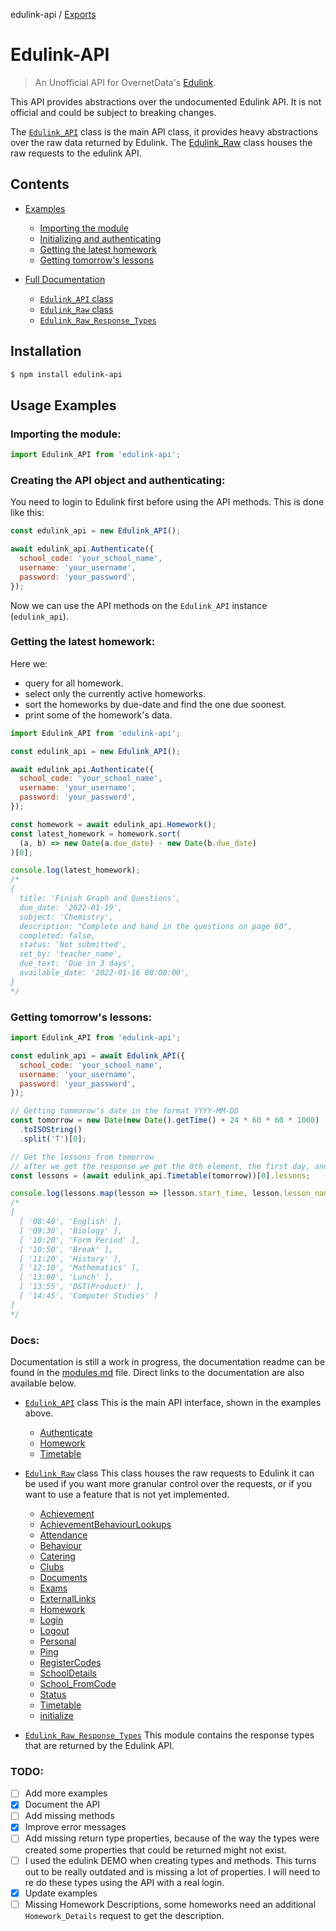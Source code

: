 edulink-api / [Exports](modules.md)

# Edulink-API

> An Unofficial API for OvernetData's [Edulink](https://www.edulinkone.com/).

This API provides abstractions over the undocumented Edulink API. It is not official and could be subject to breaking changes.

The [`Edulink_API`](./docs/classes/Edulink_API.md) class is the main API class, it provides heavy abstractions over the raw data returned by Edulink. The [Edulink_Raw](./docs/classes/Edulink_Raw.md) class houses the raw requests to the edulink API.

## Contents

- [Examples](#usage-examples)

  - [Importing the module](#importing-the-module)
  - [Initializing and authenticating](#creating-the-api-object-and-authenticating)
  - [Getting the latest homework](#getting-the-latest-homework)
  - [Getting tomorrow's lessons](#getting-tomorrows-lessons)

- [Full Documentation](#docs)

  - [`Edulink_API` class](./docs/classes/Edulink_API.md)
  - [`Edulink_Raw` class](./docs/classes/Edulink_Raw.md)
  - [`Edulink_Raw_Response_Types`](./docs/modules/Edulink_Raw_Response_Types.md)

## Installation

```bash
$ npm install edulink-api
```

## Usage Examples

### Importing the module:

```javascript
import Edulink_API from 'edulink-api';
```

### Creating the API object and authenticating:

You need to login to Edulink first before using the API methods. This is done like this:

```javascript
const edulink_api = new Edulink_API();

await edulink_api.Authenticate({
  school_code: 'your_school_name',
  username: 'your_username',
  password: 'your_password',
});
```

Now we can use the API methods on the `Edulink_API` instance (`edulink_api`).

### Getting the latest homework:

Here we:

- query for all homework.
- select only the currently active homeworks.
- sort the homeworks by due-date and find the one due soonest.
- print some of the homework's data.

```javascript
import Edulink_API from 'edulink-api';

const edulink_api = new Edulink_API();

await edulink_api.Authenticate({
  school_code: 'your_school_name',
  username: 'your_username',
  password: 'your_password',
});

const homework = await edulink_api.Homework();
const latest_homework = homework.sort(
  (a, b) => new Date(a.due_date) - new Date(b.due_date)
)[0];

console.log(latest_homework);
/*
{
  title: 'Finish Graph and Questions',
  due_date: '2022-01-19',
  subject: 'Chemistry',
  description: "Complete and hand in the questions on page 60",
  completed: false,
  status: 'Not submitted',
  set_by: 'teacher_name',
  due_text: 'Due in 3 days',
  available_date: '2022-01-16 00:00:00',
}
*/
```

### Getting tomorrow's lessons:

```javascript
import Edulink_API from 'edulink-api';

const edulink_api = await Edulink_API({
  school_code: 'your_school_name',
  username: 'your_username',
  password: 'your_password',
});

// Getting tommorow's date in the format YYYY-MM-DD
const tomorrow = new Date(new Date().getTime() + 24 * 60 * 60 * 1000)
  .toISOString()
  .split('T')[0];

// Get the lessons from tomorrow
// after we get the response we get the 0th element, the first day, and access its lessons
const lessons = (await edulink_api.Timetable(tomorrow))[0].lessons;

console.log(lessons.map(lesson => [lesson.start_time, lesson.lesson_name]));
/*
[
  [ '08:40', 'English' ],
  [ '09:30', 'Biology' ],
  [ '10:20', 'Form Period' ],
  [ '10:50', 'Break' ],
  [ '11:20', 'History' ],
  [ '12:10', 'Mathematics' ],
  [ '13:00', 'Lunch' ],
  [ '13:55', 'D&T(Product)' ],
  [ '14:45', 'Computer Studies' ]
]
*/
```

### Docs:

Documentation is still a work in progress, the documentation readme can be found in the [modules.md](./docs/modules.md) file. Direct links to the documentation are also available below.

- [`Edulink_API`](./docs/classes/Edulink_API.md) class This is the main API interface, shown in the examples above.

  - [Authenticate](Edulink_API.md#authenticate)
  - [Homework](Edulink_API.md#homework)
  - [Timetable](Edulink_API.md#timetable)

- [`Edulink_Raw`](./docs/classes/Edulink_Raw.md) class This class houses the raw requests to Edulink it can be used if you want more granular control over the requests, or if you want to use a feature that is not yet implemented.

  - [Achievement](./docs/classes/Edulink_Raw.md#achievement)
  - [AchievementBehaviourLookups](./docs/classes/Edulink_Raw.md#achievementbehaviourlookups)
  - [Attendance](./docs/classes/Edulink_Raw.md#attendance)
  - [Behaviour](./docs/classes/Edulink_Raw.md#behaviour)
  - [Catering](./docs/classes/Edulink_Raw.md#catering)
  - [Clubs](./docs/classes/Edulink_Raw.md#clubs)
  - [Documents](./docs/classes/Edulink_Raw.md#documents)
  - [Exams](./docs/classes/Edulink_Raw.md#exams)
  - [ExternalLinks](./docs/classes/Edulink_Raw.md#externallinks)
  - [Homework](./docs/classes/Edulink_Raw.md#homework)
  - [Login](./docs/classes/Edulink_Raw.md#login)
  - [Logout](./docs/classes/Edulink_Raw.md#logout)
  - [Personal](./docs/classes/Edulink_Raw.md#personal)
  - [Ping](./docs/classes/Edulink_Raw.md#ping)
  - [RegisterCodes](./docs/classes/Edulink_Raw.md#registercodes)
  - [SchoolDetails](./docs/classes/Edulink_Raw.md#schooldetails)
  - [School_FromCode](./docs/classes/Edulink_Raw.md#school_fromcode)
  - [Status](./docs/classes/Edulink_Raw.md#status)
  - [Timetable](./docs/classes/Edulink_Raw.md#timetable)
  - [initialize](./docs/classes/Edulink_Raw.md#initialize)

- [`Edulink_Raw_Response_Types`](./docs/modules/Edulink_Raw_Response_Types.md) This module contains the response types that are returned by the Edulink API.

### TODO:

- [ ] Add more examples
- [x] Document the API
- [ ] Add missing methods
- [x] Improve error messages
- [ ] Add missing return type properties, because of the way the types were created some properties that could be returned might not exist.
- [ ] I used the edulink DEMO when creating types and methods. This turns out to be really outdated and is missing a lot of properties. I will need to re do these types using the API with a real login.
- [x] Update examples
- [ ] Missing Homework Descriptions, some homeworks need an additional `Homework_Details` request to get the description.
